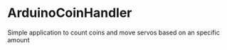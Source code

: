 # ArduinoCoinHandler

Simple application to count coins and move servos based on an specific amount
